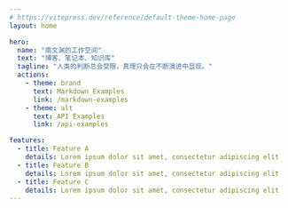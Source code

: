 ```yaml
---
# https://vitepress.dev/reference/default-theme-home-page
layout: home

hero:
  name: "南文渊的工作空间"
  text: "博客、笔记本、知识库"
  tagline: "人类的判断总会受限，真理只会在不断演进中显现。"
  actions:
    - theme: brand
      text: Markdown Examples
      link: /markdown-examples
    - theme: alt
      text: API Examples
      link: /api-examples

features:
  - title: Feature A
    details: Lorem ipsum dolor sit amet, consectetur adipiscing elit
  - title: Feature B
    details: Lorem ipsum dolor sit amet, consectetur adipiscing elit
  - title: Feature C
    details: Lorem ipsum dolor sit amet, consectetur adipiscing elit
---
```



